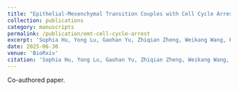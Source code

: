 ```yaml
---
title: "Epithelial-Mesenchymal Transition Couples with Cell Cycle Arrest at Various Stages"
collection: publications
category: manuscripts
permalink: /publication/emt-cell-cycle-arrest
excerpt: 'Sophia Hu, Yong Lu, Gaohan Yu, Zhiqian Zheng, Weikang Wang, Ke Ni, Amitava Giri, Jingyu Zhang, Yan Zhang, Kazuhide Watanabe, Guang Yao, Jianhua Xing (2025). Epithelial-Mesenchymal Transition Couples with Cell Cycle Arrest at Various Stages. BioRxiv.'
date: 2025-06-30
venue: 'BioRxiv'
citation: 'Sophia Hu, Yong Lu, Gaohan Yu, Zhiqian Zheng, Weikang Wang, Ke Ni, Amitava Giri, Jingyu Zhang, Yan Zhang, Kazuhide Watanabe, Guang Yao, Jianhua Xing (2025). "Epithelial-Mesenchymal Transition Couples with Cell Cycle Arrest at Various Stages." BioRxiv.'
---
```


Co-authored paper.
